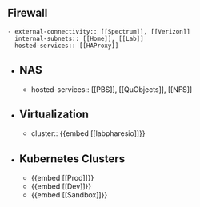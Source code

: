 ## Firewall
	- external-connectivity:: [[Spectrum]], [[Verizon]]
	  internal-subnets:: [[Home]], [[Lab]]
	  hosted-services:: [[HAProxy]]
- ## NAS
	- hosted-services:: [[PBS]], [[QuObjects]], [[NFS]]
- ## Virtualization
	- cluster:: {{embed [[labpharesio]]}}
- ## Kubernetes Clusters
	- {{embed [[Prod]]}}
	- {{embed [[Dev]]}}
	- {{embed [[Sandbox]]}}